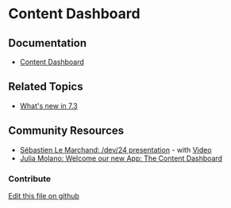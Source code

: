 # Content Dashboard

## Documentation

* [Content Dashboard](https://learn.liferay.com/dxp/latest/en/content-authoring-and-management/content-dashboard.html)

## Related Topics

* [What's new in 7.3](https://learn.liferay.com/dxp/7.x/en/getting-started/whats-new-73.html#content-dashboard)

## Community Resources

* [Sébastien Le Marchand: /dev/24 presentation](https://liferay.dev/24#Let%E2%80%99s%20discover%20and%20extend%20the%20new%20Content%20Dashboard) - with [Video](https://youtu.be/Mu0LcyOPadQ?t=16825)
* [Julia Molano: Welcome our new App: The Content Dashboard](https://liferay.dev/blogs/-/blogs/welcome-our-new-app-the-content-dashboard)

### Contribute

[Edit this file on github](https://github.com/olafk/controlpanel-documentation-docs/blob/master/md/73en/com_liferay_content_dashboard_web_portlet_ContentDashboardAdminPortlet.md)
